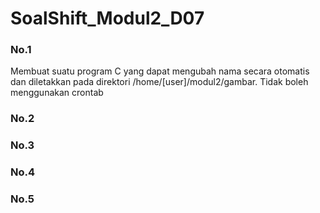 # SoalShift_Modul2_D07

### No.1
Membuat suatu program C yang dapat mengubah nama secara otomatis dan diletakkan pada direktori /home/[user]/modul2/gambar. Tidak boleh menggunakan crontab

### No.2

### No.3

### No.4

### No.5
